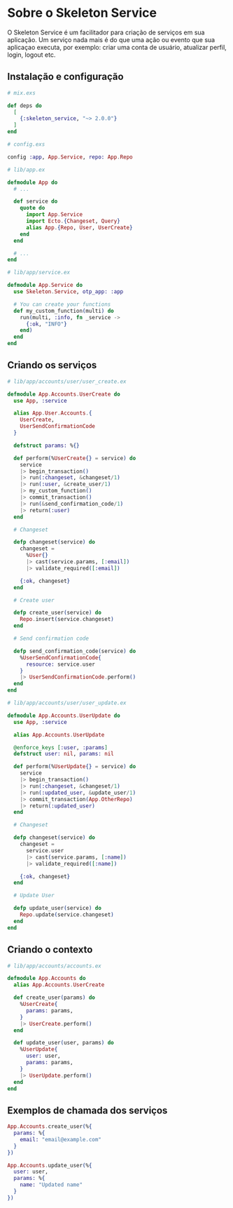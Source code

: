 # Sobre o Skeleton Service

O Skeleton Service é um facilitador para criação de serviços em sua aplicação.
Um serviço nada mais é do que uma ação ou evento que sua aplicaçao executa, por exemplo: criar uma conta de usuário,
atualizar perfil, login, logout etc.

## Instalação e configuração

```elixir
# mix.exs

def deps do
  [
    {:skeleton_service, "~> 2.0.0"}
  ]
end
```

```elixir
# config.exs

config :app, App.Service, repo: App.Repo
```

```elixir
# lib/app.ex

defmodule App do
  # ...

  def service do
    quote do
      import App.Service
      import Ecto.{Changeset, Query}
      alias App.{Repo, User, UserCreate}
    end
  end

  # ...
end
```

```elixir
# lib/app/service.ex

defmodule App.Service do
  use Skeleton.Service, otp_app: :app

  # You can create your functions
  def my_custom_function(multi) do
    run(multi, :info, fn _service ->
      {:ok, "INFO"}
    end)
  end
end
```

## Criando os serviços

```elixir
# lib/app/accounts/user/user_create.ex

defmodule App.Accounts.UserCreate do
  use App, :service

  alias App.User.Accounts.{
    UserCreate,
    UserSendConfirmationCode
  }

  defstruct params: %{}

  def perform(%UserCreate{} = service) do
    service
    |> begin_transaction()
    |> run(:changeset, &changeset/1)
    |> run(:user, &create_user/1)
    |> my_custom_function()
    |> commit_transaction()
    |> run(&send_confirmation_code/1)
    |> return(:user)
  end

  # Changeset

  defp changeset(service) do
    changeset =
      %User{}
      |> cast(service.params, [:email])
      |> validate_required([:email])

    {:ok, changeset}
  end

  # Create user

  defp create_user(service) do
    Repo.insert(service.changeset)
  end

  # Send confirmation code

  defp send_confirmation_code(service) do
    %UserSendConfirmationCode{
      resource: service.user
    }
    |> UserSendConfirmationCode.perform()
  end
end

```

```elixir
# lib/app/accounts/user/user_update.ex

defmodule App.Accounts.UserUpdate do
  use App, :service

  alias App.Accounts.UserUpdate

  @enforce_keys [:user, :params]
  defstruct user: nil, params: nil

  def perform(%UserUpdate{} = service) do
    service
    |> begin_transaction()
    |> run(:changeset, &changeset/1)
    |> run(:updated_user, &update_user/1)
    |> commit_transaction(App.OtherRepo)
    |> return(:updated_user)
  end

  # Changeset

  defp changeset(service) do
    changeset =
      service.user
      |> cast(service.params, [:name])
      |> validate_required([:name])

    {:ok, changeset}
  end

  # Update User

  defp update_user(service) do
    Repo.update(service.changeset)
  end
end
```

## Criando o contexto

```elixir
# lib/app/accounts/accounts.ex

defmodule App.Accounts do
  alias App.Accounts.UserCreate

  def create_user(params) do
    %UserCreate{
      params: params,
    }
    |> UserCreate.perform()
  end

  def update_user(user, params) do
    %UserUpdate{
      user: user,
      params: params,
    }
    |> UserUpdate.perform()
  end
end
```

## Exemplos de chamada dos serviços

```elixir
App.Accounts.create_user(%{
  params: %{
    email: "email@example.com"
  }
})

App.Accounts.update_user(%{
  user: user,
  params: %{
    name: "Updated name"
  }
})
```
